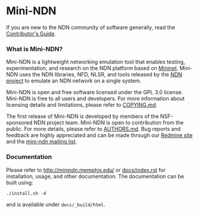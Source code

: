 Mini-NDN
========

If you are new to the NDN community of software generally, read the
[Contributor's Guide](https://github.com/named-data/NFD/blob/master/CONTRIBUTING.md).

### What is Mini-NDN?

Mini-NDN is a lightweight networking emulation tool that enables testing, experimentation, and
research on the NDN platform based on [Mininet](https://github.com/mininet/mininet).
Mini-NDN uses the NDN libraries, NFD, NLSR, and tools released by the
[NDN project](http://named-data.net/codebase/platform/) to emulate an NDN network on a single system.

Mini-NDN is open and free software licensed under the GPL 3.0 license. Mini-NDN is free to all
users and developers. For more information about licensing details and limitations,
please refer to [COPYING.md](COPYING.md).

The first release of Mini-NDN is developed by members of the NSF-sponsored NDN project team.
Mini-NDN is open to contribution from the public.
For more details, please refer to [AUTHORS.md](AUTHORS.md).
Bug reports and feedback are highly appreciated and can be made through our
[Redmine site](http://redmine.named-data.net/projects/mini-ndn) and the
[mini-ndn mailing list](http://www.lists.cs.ucla.edu/mailman/listinfo/mini-ndn).

### Documentation

Please refer to http://minindn.memphis.edu/ or [docs/index.rst](docs/index.rst) for installation, usage, and other documentation.
The documentation can be built using:

    ./install.sh -d

and is available under `docs/_build/html`.
